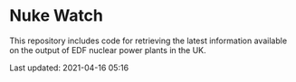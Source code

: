 # Nuke Watch

This repository includes code for retrieving the latest information available on the output of EDF nuclear power plants in the UK.

Last updated: 2021-04-16 05:16